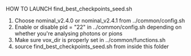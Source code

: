 HOW TO LAUNCH find_best_checkpoints_seed.sh

1. Choose nominal_v2.4.0 or nominal_v2.4.1 from ../common/config.sh
2. Enable or disable pid = "22" in ../common/config.sh depending on whether you're analysing photons or pions
3. Make sure vox_dir is properly set in ../common/functions.sh
4. source find_best_checkpoints_seed.sh from inside this folder